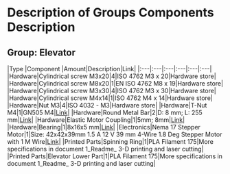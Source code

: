 # Description of Groups Components Description

## Group: Elevator
|Type |Component |Amount|Description|Link|
|:---|:---|:---|:---|:---|:---|
|Hardware|Cylindrical screw M3x20|4|ISO 4762 M3 x 20|Hardware store|
|Hardware|Cylindrical screw  M8x20|1|EN ISO 4762 M8 x 19|Hardware store|
|Hardware|Cylindrical screw M3x30|4|ISO 4762 M3 x 30|Hardware store|
|Hardware|Cylindrical screw M4x14|1|ISO 4762 M4 x 14|Hardware store|
|Hardware|Nut M3|4|ISO 4032 - M3|Hardware store|
|Hardware|T-Nut M4|1|GN505 M4|[Link](https://www.tme.eu/at/details/gn505-10-m4-mb/profil-zubehor/elesa-ganter/gn-505-10-m4-mb/)|
|Hardware|Round Metal Bar|2|D: 8 mm; L: 255 mm|[Link](https://www.azurefilm.com/en/guides-8mm)|
|Hardware|Elastic Motor Coupling|1|5mm; 8mm|[Link](https://www.amazon.com/Fielect-Coupling-Flexible-Connector-Aluminum/dp/B08H5L9TD4/ref=sr_1_12?dchild=1&keywords=Elastic+Motor+Coupling&qid=1635627463&sr=8-12)|
|Hardware|Bearing|1|8x16x5 mm|[Link](https://www.azurefilm.com/en/bearing.2)|
|Electronics|Nema 17 Stepper Motor|1|Size: 42x42x39mm 1.5 A 12 V 39 mm 4-Wire 1.8 Deg Stepper Motor with 1 M Wire|[Link](https://www.azurefilm.com/en/ma-17-stepper-motor.2)|
|Printed Parts|Spinning Ring|1|PLA Filament 175|More specifications in document 1_Readme_ 3-D printing and laser cutting|
|Printed Parts|Elevator Lower Part|1|PLA Filament 175|More specifications in document 1_Readme_ 3-D printing and laser cutting|

